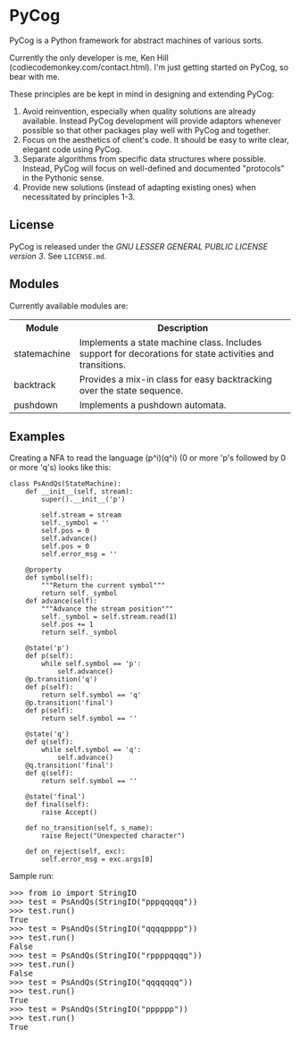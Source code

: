 PyCog
=====

PyCog is a Python framework for abstract machines of various sorts.

Currently the only developer is me, Ken Hill (codiecodemonkey.com/contact.html).  I'm just getting started on PyCog, so bear with me.

These principles are be kept in mind in designing and extending PyCog:

1. Avoid reinvention, especially when quality solutions are already available.  Instead PyCog development will provide adaptors whenever possible so that other packages play well with PyCog and together.
2. Focus on the aesthetics of client's code.  It should be easy to write clear, elegant code using PyCog.
3. Separate algorithms from specific data structures where possible.  Instead, PyCog will focus on well-defined and documented "protocols" in the Pythonic sense.
4. Provide new solutions (instead of adapting existing ones) when necessitated by principles 1-3.

## License

PyCog is released under the *GNU LESSER GENERAL PUBLIC LICENSE version 3*.  See `LICENSE.md`.


## Modules

Currently available modules are:

<table>
  <tr>
    <th>Module</th><th>Description</th>
  </tr>
  <tr>
    <td>statemachine</td>
    <td>Implements a state machine class.  Includes support for decorations for state activities and transitions.</td>
  </tr>
  <tr>
    <td>backtrack</td>
    <td>Provides a mix-in class for easy backtracking over the state sequence.</td>
  </tr>
  <tr>
    <td>pushdown</td>
    <td>Implements a pushdown automata.</td>
  </tr>
</table>

## Examples

Creating a NFA to read the language (p^i)(q^i) (0 or more 'p's followed by 0 or more 'q's) looks like this:

    class PsAndQs(StateMachine):
        def __init__(self, stream):
            super().__init__('p')

            self.stream = stream
            self._symbol = ''
            self.pos = 0
            self.advance()
            self.pos = 0
            self.error_msg = ''

        @property
        def symbol(self):
            """Return the current symbol"""
            return self._symbol
        def advance(self):
            """Advance the stream position"""
            self._symbol = self.stream.read(1)
            self.pos += 1
            return self._symbol

        @state('p')
        def p(self):
            while self.symbol == 'p':
                self.advance()
        @p.transition('q')
        def p(self):
            return self.symbol == 'q'
        @p.transition('final')
        def p(self):
            return self.symbol == ''

        @state('q')
        def q(self):
            while self.symbol == 'q':
                self.advance()
        @q.transition('final')
        def q(self):
            return self.symbol == ''

        @state('final')
        def final(self):
            raise Accept()

        def no_transition(self, s_name):
            raise Reject("Unexpected character")

        def on_reject(self, exc):
            self.error_msg = exc.args[0]


Sample run:

<pre>
>>> from io import StringIO
>>> test = PsAndQs(StringIO("pppqqqqq"))
>>> test.run()
True
>>> test = PsAndQs(StringIO("qqqqpppp"))
>>> test.run()
False
>>> test = PsAndQs(StringIO("rppppqqqq"))
>>> test.run()
False
>>> test = PsAndQs(StringIO("qqqqqqq"))
>>> test.run()
True
>>> test = PsAndQs(StringIO("pppppp"))
>>> test.run()
True
</pre>

